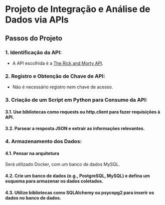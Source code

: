 # Projeto de Integração e Análise de Dados via APIs

## Passos do Projeto
### 1. Identificação da API:
- A API escolhida é a [The Rick and Morty API](https://rickandmortyapi.com/).

### 2. Registro e Obtenção de Chave de API:
- Não é necessário registro nem chave de acesso.

### 3. Criação de um Script em Python para Consumo da API:
#### 3.1. Use bibliotecas como requests ou http.client para fazer requisições à API.
#### 3.2. Parsear a resposta JSON e extrair as informações relevantes.

### 4. Armazenamento dos Dados:
#### 4.1. Pensar na arquitetura
Será utilizado Docker, com um banco de dados MySQL.

#### 4.2. Crie um banco de dados (e.g., PostgreSQL, MySQL) e defina um esquema para armazenar os dados coletados.

#### 4.3. Utilize bibliotecas como SQLAlchemy ou psycopg2 para inserir os dados no banco de dados.
